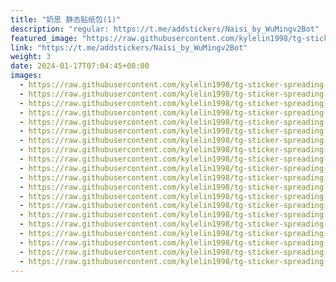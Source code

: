 ```yaml
---
title: "奶思 静态贴纸包(1)"
description: "regular: https://t.me/addstickers/Naisi_by_WuMingv2Bot"
featured_image: "https://raw.githubusercontent.com/kylelin1998/tg-sticker-spreading-worldwide-images/main/img/b51821e1-d9cd-49f9-b128-4bc0ff95a742.jpg"
link: "https://t.me/addstickers/Naisi_by_WuMingv2Bot"
weight: 3
date: 2024-01-17T07:04:45+08:00
images:
  - https://raw.githubusercontent.com/kylelin1998/tg-sticker-spreading-worldwide-images/main/img/b51821e1-d9cd-49f9-b128-4bc0ff95a742.jpg
  - https://raw.githubusercontent.com/kylelin1998/tg-sticker-spreading-worldwide-images/main/img/0c255c71-65dd-4c63-a043-961a1d4afd5c.jpg
  - https://raw.githubusercontent.com/kylelin1998/tg-sticker-spreading-worldwide-images/main/img/d03da05e-e67f-49a7-b8e8-4f617fd6eedc.jpg
  - https://raw.githubusercontent.com/kylelin1998/tg-sticker-spreading-worldwide-images/main/img/3c8eacfc-8f10-48e3-abdc-9554800ceed0.jpg
  - https://raw.githubusercontent.com/kylelin1998/tg-sticker-spreading-worldwide-images/main/img/c267c7d7-2fc0-4fad-9ec7-0a8aa9aa72fa.jpg
  - https://raw.githubusercontent.com/kylelin1998/tg-sticker-spreading-worldwide-images/main/img/24a3960a-60e1-4dbc-beaf-39ea59d64799.jpg
  - https://raw.githubusercontent.com/kylelin1998/tg-sticker-spreading-worldwide-images/main/img/e4a6c806-9c8a-48ca-97b7-2ee4a4a646d1.jpg
  - https://raw.githubusercontent.com/kylelin1998/tg-sticker-spreading-worldwide-images/main/img/9c961c6e-6eee-4929-ab38-b81dd0cdf662.jpg
  - https://raw.githubusercontent.com/kylelin1998/tg-sticker-spreading-worldwide-images/main/img/02c25135-8817-4d2d-ba16-d2c7641ec1aa.jpg
  - https://raw.githubusercontent.com/kylelin1998/tg-sticker-spreading-worldwide-images/main/img/6ed5a33e-fd10-44f1-8b19-697421c23d09.jpg
  - https://raw.githubusercontent.com/kylelin1998/tg-sticker-spreading-worldwide-images/main/img/55963344-78ea-4652-868b-9ed42be4aa13.jpg
  - https://raw.githubusercontent.com/kylelin1998/tg-sticker-spreading-worldwide-images/main/img/c38659c1-4fe6-46d8-8d63-f7b8b6447295.jpg
  - https://raw.githubusercontent.com/kylelin1998/tg-sticker-spreading-worldwide-images/main/img/dbd0e9a0-d5db-4812-a81d-a4cdecbbb6b2.jpg
  - https://raw.githubusercontent.com/kylelin1998/tg-sticker-spreading-worldwide-images/main/img/2eca95b0-6b90-463c-9122-831b3b89bb2f.jpg
  - https://raw.githubusercontent.com/kylelin1998/tg-sticker-spreading-worldwide-images/main/img/307e6c54-21ba-468d-9fc5-6d7ffd166532.jpg
  - https://raw.githubusercontent.com/kylelin1998/tg-sticker-spreading-worldwide-images/main/img/58de1d50-e5ef-4ba2-9355-9f766e3cf47e.jpg
  - https://raw.githubusercontent.com/kylelin1998/tg-sticker-spreading-worldwide-images/main/img/df165616-04d5-4648-8d0f-2ea9d4d1c6b0.jpg
  - https://raw.githubusercontent.com/kylelin1998/tg-sticker-spreading-worldwide-images/main/img/1a372f18-02bc-49e9-b608-09da50546d19.jpg
  - https://raw.githubusercontent.com/kylelin1998/tg-sticker-spreading-worldwide-images/main/img/77c8557e-be07-4875-888f-3f18fbbfa854.jpg
  - https://raw.githubusercontent.com/kylelin1998/tg-sticker-spreading-worldwide-images/main/img/38ea002f-7992-4f18-9fc2-60eb66fe3474.jpg
---
```

